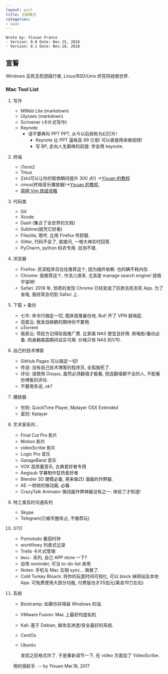 ```yaml
---
layout: post
title: 法器集合
categories:
- Geek
---
```


	Wrote by: Yixuan Franco
	- Version: 0.0 Date: Dec.15, 2016
	- Version: 0.1 Date: Nov.18, 2018


## 宣誓
Windows 去死去死团践行者, Linux/BSD/Unix 终究将拯救世界. 


### Mac Tool List

1.  写作
	* MWeb Lite (markdown)
	* Ulysses (markdown)
	* Scrivener (卡片式写作)
	* Keynote
		* 请不要再叫 PPT PPT, 从今以后统称为幻灯片! 
			* Keynote 比 PPT 逼格高 99 亿倍! 可以直接用来做视频!
			* 写 BP, 走向人生巅峰的前提: 学会用 keynote.

2. 终端
	* iTerm2 
	* Tmux
	* Zsh(可以让你的智商瞬间提升 300 点!) →[Yixuan 的教程][1]  
	* cmus(终端音乐播放器)→[Yixuan 的教程 ][2] 
	* [简明 Vim 练级攻略][3]

3. 代码类
	* Git 
	* Xcode
	* Dash (集合了全世界的文档)
	* Sublime(就凭它好看)
	* Filezilla, 嗯哼, 比用 Firefox 传舒服.
	* Gitter, 代码不会了, 直接问, 一堆大神实时回答.
	* PyCharm, python 码农专用. 目测不错.

4. 浏览器
	* Firefox: 资深程序员往往推荐这个, 因为插件依赖. 也的确不耗内存.
	* Chrome: 我推荐这个, 作法儿很多, 尤其是 manage search engine! 拯救宇宙呐!
	* Safari: 2018 年, 惊奇的发现 Chrome 已经变成了巨款去死去死 App. 为了省电, 我经常会切到 Safari 上.  

5. 下载 + 备份
	* 七牛: 命令行搞定一切, 图床首推备份地. But! 开了 VPN 就嗝屁.
	* 百度云: 我发自肺腑的期待你不要用.   
	* uTorrent
	* 我家云: 项目方记得给我推广费. 比家属 NAS 便宜且好用. 刷电影/备份必备. 肉身翻美国期间证实可用. 价格只有 NAS 的1/10. 

6. 自己的技术博客
	* GitHub Pages 可以搞定一切!
	* 传说: 没有自己技术博客的程序员, 全孤独死了. 
	* 评论: 请使用 Disqus, 虽然必须翻墙才能看, 但连翻墙都不会的人, 不配看你博客的评论.
	* 不要用多说, ok? 

7. 播放器
	* 穷则: QuickTime Player, Mplayer OSX Extended
	* 富则: Kplayer

8. 艺术家系列...
	* Final Cut Pro 影片
	* Motion 影片
	* videoScribe 影片
	* Logic Pro 音乐
	* GarageBand 音乐
	* VOX 高质量音乐, 古典爱好者专用
	* Aegisub 字幕制作狂热爱好者
	* Blender 3D 建模必备, 用来做2D 漫画的作弊器. 
	* AE 一帧帧的做动画, 必备. 
	* CrazyTalk Animator 做动画作弊神器没有之一. 体验了才知道!          

9. 特工类及时沟通系列
	* Skype 
	* Telegram(已被币圈攻占, 不推荐玩)

10. GTD
	* Pomotodo 番茄时钟
	* workflowy 列表式记录
	* Trello 卡片式管理
	* `Omni-` 系列, 自己 APP store 一下?
	* 自带 reminder, 可当 to-do-list 来用 
	* Notes: 手机与 Mac 互相 sync... 爽极了.
	* Cold Turkey Bloack: 将你的玩耍时间可视化, 可以 block 掉网站及本地 App. 可免费使用大部分功能, 付费版也才25加元(美金19刀左右)

11. 系统
	* Bootcamp: 如果你非得装 Windows 的话.
	* VMware Fusion: Mac 上最好的虚拟机
	* Kali: 基于 Debian, 做攻击渗透/安全最好的系统.
	* CentOs
	* Ubuntu



	
	

        发现之前格式炸了. 于是重新调节一下, 在 video 方面加了 VideoScribe. 
	
	用的很趁手. -- by Yixuan Mar.18, 2017





[1]:	http://yixuan.li/geek/2016/11/24/ZSH/
[2]:	http://yixuan.li/geek/2016/04/20/moc/
[3]:	http://coolshell.cn/articles/5426.htm

